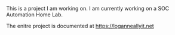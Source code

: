 This is a project I am working on. I am currently working on a SOC Automation Home Lab.

The enitre project is documented at https://loganneallyit.net
